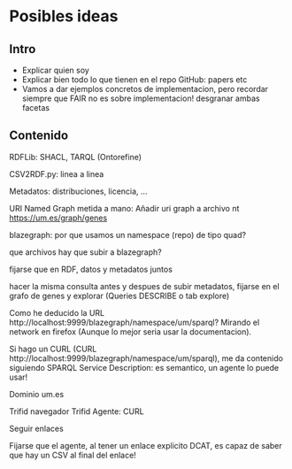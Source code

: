 # Posibles ideas

## Intro

* Explicar quien soy
* Explicar bien todo lo que tienen en el repo GitHub: papers etc
* Vamos a dar ejemplos concretos de implementacion, pero recordar siempre que FAIR no es sobre implementacion! desgranar ambas facetas

## Contenido

RDFLib: SHACL, TARQL (Ontorefine)

CSV2RDF.py: linea a linea

Metadatos: distribuciones, licencia, ...

URI Named Graph metida a mano: Añadir uri graph a archivo nt https://um.es/graph/genes

blazegraph: por que usamos un namespace (repo) de tipo quad?

que archivos hay que subir a blazegraph?

fijarse que en RDF, datos y metadatos juntos

hacer la misma consulta antes y despues de subir metadatos, fijarse en el grafo de genes y explorar (Queries DESCRIBE o tab explore)

Como he deducido la URL http://localhost:9999/blazegraph/namespace/um/sparql? Mirando el network en firefox (Aunque lo mejor seria usar la documentacion).

Si hago un CURL (CURL http://localhost:9999/blazegraph/namespace/um/sparql), me da contenido siguiendo SPARQL Service Description: es semantico, un agente lo puede usar!

Dominio um.es

Trifid navegador
Trifid Agente: CURL

Seguir enlaces

Fijarse que el agente, al tener un enlace explicito DCAT, es capaz de saber que hay un CSV al final del enlace!

